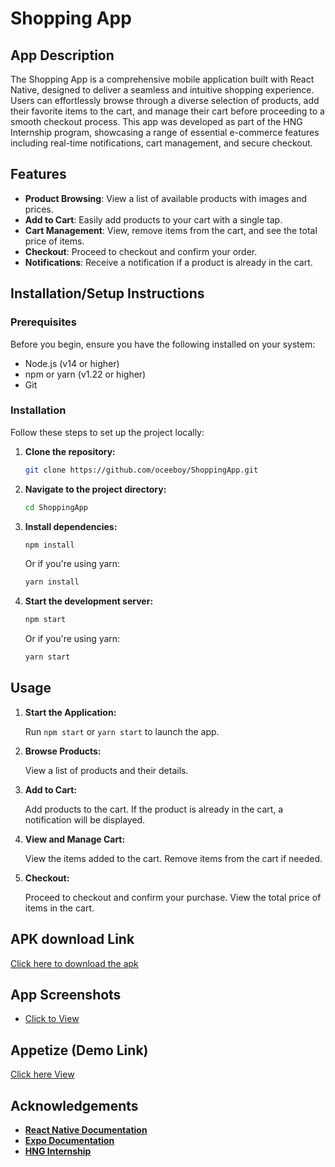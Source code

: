 # Shopping App

## App Description

The Shopping App is a comprehensive mobile application built with React Native, designed to deliver a seamless and intuitive shopping experience. Users can effortlessly browse through a diverse selection of products, add their favorite items to the cart, and manage their cart before proceeding to a smooth checkout process. This app was developed as part of the HNG Internship program, showcasing a range of essential e-commerce features including real-time notifications, cart management, and secure checkout.

## Features

- **Product Browsing**: View a list of available products with images and prices.
- **Add to Cart**: Easily add products to your cart with a single tap.
- **Cart Management**: View, remove items from the cart, and see the total price of items.
- **Checkout**: Proceed to checkout and confirm your order.
- **Notifications**: Receive a notification if a product is already in the cart.

## Installation/Setup Instructions

### Prerequisites

Before you begin, ensure you have the following installed on your system:

- Node.js (v14 or higher)
- npm or yarn (v1.22 or higher)
- Git

### Installation

Follow these steps to set up the project locally:

1. **Clone the repository:**

   ```sh
   git clone https://github.com/oceeboy/ShoppingApp.git
   ```

2. **Navigate to the project directory:**

   ```sh
   cd ShoppingApp
   ```

3. **Install dependencies:**

   ```sh
   npm install
   ```

   Or if you're using yarn:

   ```sh
   yarn install
   ```

4. **Start the development server:**
   ```sh
   npm start
   ```
   Or if you're using yarn:
   ```sh
   yarn start
   ```

## Usage

1. **Start the Application:**

   Run `npm start` or `yarn start` to launch the app.

2. **Browse Products:**

   View a list of products and their details.

3. **Add to Cart:**

   Add products to the cart. If the product is already in the cart, a notification will be displayed.

4. **View and Manage Cart:**

   View the items added to the cart. Remove items from the cart if needed.

5. **Checkout:**

   Proceed to checkout and confirm your purchase. View the total price of items in the cart.

## APK download Link

[Click here to download the apk ](https://expo.dev/artifacts/eas/ayscha1BWjdKgbfvYR1mKc.apk)

## App Screenshots

- [Click to View ](https://postimg.cc/gallery/cLPf4KP)

## Appetize (Demo Link)

[Click here View](https://appetize.io/app/b_4tvndih3fvpmljhvmjtk6ciceu)

## Acknowledgements

- [**React Native Documentation**](https://reactnative.dev/)
- [**Expo Documentation**](https://docs.expo.dev/)
- [**HNG Internship**](https://hng.tech/)
